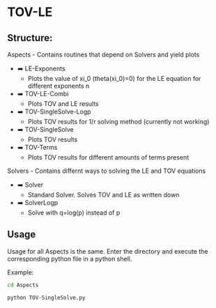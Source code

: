 # TOV-LE

## Structure:

Aspects - Contains routines that depend on Solvers and yield plots

* :arrow_right: LE-Exponents
  * Plots the value of xi_0 (theta(xi_0)=0) for the LE equation for different exponents n
* :arrow_right: TOV-LE-Combi
  * Plots TOV and LE results
* :arrow_right: TOV-SingleSolve-Logp
  * Plots TOV results for 1/r solving method (currently not working)
* :arrow_right: TOV-SingleSolve
  * Plots TOV results
* :arrow_right: TOV-Terms
  * Plots TOV results for different amounts of terms present

Solvers - Contains differnt ways to solving the LE and TOV equations

* :arrow_right: Solver
  * Standard Solver. Solves TOV and LE as written down
* :arrow_right: SolverLogp
  * Solve with q=log(p) instead of p

## Usage

Usage for all Aspects is the same. Enter the directory and execute the corresponding python file in a python shell.

Example:

```bash
cd Aspects

python TOV-SingleSolve.py
```
